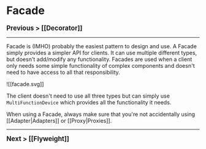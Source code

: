 # Facade
**<big>Previous > [[Decorator]]</big>**

---

Facade is (IMHO) probably the easiest pattern to design and use. A Facade simply provides a simpler API for clients. It can use multiple different types, but doesn't add/modify any functionality. Facades are used when a client only needs some simple functionality of complex components and doesn't need to have access to all that responsibility.

![[facade.svg]]

The client doesn't need to use all three types but can simply use `MultiFunctionDevice` which provides all the functionality it needs.

When using a Facade, always make sure that you're not accidentally using [[Adapter|Adapters]] or [[Proxy|Proxies]].

---

**<big>Next > [[Flyweight]]</big>**